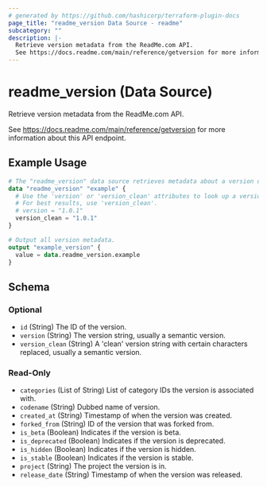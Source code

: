 ```yaml
---
# generated by https://github.com/hashicorp/terraform-plugin-docs
page_title: "readme_version Data Source - readme"
subcategory: ""
description: |-
  Retrieve version metadata from the ReadMe.com API.
  See https://docs.readme.com/main/reference/getversion for more information about this API endpoint.
---
```


# readme_version (Data Source)

Retrieve version metadata from the ReadMe.com API.

See <https://docs.readme.com/main/reference/getversion> for more information about this API endpoint.

## Example Usage

```terraform
# The "readme_version" data source retrieves metadata about a version on ReadMe.com.
data "readme_version" "example" {
  # Use the 'version' or 'version_clean' attributes to look up a version.
  # For best results, use 'version_clean'.
  # version = "1.0.1"
  version_clean = "1.0.1"
}

# Output all version metadata.
output "example_version" {
  value = data.readme_version.example
}
```

<!-- schema generated by tfplugindocs -->
## Schema

### Optional

- `id` (String) The ID of the version.
- `version` (String) The version string, usually a semantic version.
- `version_clean` (String) A 'clean' version string with certain characters replaced, usually a semantic version.

### Read-Only

- `categories` (List of String) List of category IDs the version is associated with.
- `codename` (String) Dubbed name of version.
- `created_at` (String) Timestamp of when the version was created.
- `forked_from` (String) ID of the version that was forked from.
- `is_beta` (Boolean) Indicates if the version is beta.
- `is_deprecated` (Boolean) Indicates if the version is deprecated.
- `is_hidden` (Boolean) Indicates if the version is hidden.
- `is_stable` (Boolean) Indicates if the version is stable.
- `project` (String) The project the version is in.
- `release_date` (String) Timestamp of when the version was released.
